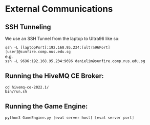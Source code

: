 # External Communications

## SSH Tunneling

We use an SSH Tunnel from the laptop to Ultra96 like so:

`ssh -L [laptopPort]:192.168.95.234:[ultra96Port] [user]@sunfire.comp.nus.edu.sg` \
e.g. \
`ssh -L 9696:192.168.95.234:9696 danielim@sunfire.comp.nus.edu.sg`

## Running the HiveMQ CE Broker:
```
cd hivemq-ce-2022.1/
bin/run.sh
```

## Running the Game Engine:
`python3 GameEngine.py [eval server host] [eval server port]`